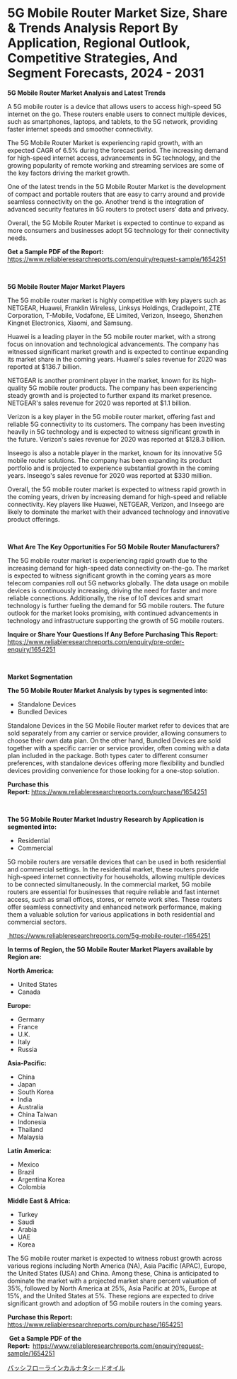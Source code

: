 <p><h1>5G Mobile Router Market Size, Share & Trends Analysis Report By Application, Regional Outlook, Competitive Strategies, And Segment Forecasts, 2024 - 2031</h1></p><p><strong>5G Mobile Router Market Analysis and Latest Trends</strong></p>
<p><p>A 5G mobile router is a device that allows users to access high-speed 5G internet on the go. These routers enable users to connect multiple devices, such as smartphones, laptops, and tablets, to the 5G network, providing faster internet speeds and smoother connectivity.</p><p>The 5G Mobile Router Market is experiencing rapid growth, with an expected CAGR of 6.5% during the forecast period. The increasing demand for high-speed internet access, advancements in 5G technology, and the growing popularity of remote working and streaming services are some of the key factors driving the market growth.</p><p>One of the latest trends in the 5G Mobile Router Market is the development of compact and portable routers that are easy to carry around and provide seamless connectivity on the go. Another trend is the integration of advanced security features in 5G routers to protect users' data and privacy.</p><p>Overall, the 5G Mobile Router Market is expected to continue to expand as more consumers and businesses adopt 5G technology for their connectivity needs.</p></p>
<p><strong>Get a Sample PDF of the Report:&nbsp;</strong> <a href="https://www.reliableresearchreports.com/enquiry/request-sample/1654251">https://www.reliableresearchreports.com/enquiry/request-sample/1654251</a></p>
<p>&nbsp;</p>
<p><strong>5G Mobile Router Major Market Players</strong></p>
<p><p>The 5G mobile router market is highly competitive with key players such as NETGEAR, Huawei, Franklin Wireless, Linksys Holdings, Cradlepoint, ZTE Corporation, T-Mobile, Vodafone, EE Limited, Verizon, Inseego, Shenzhen Kingnet Electronics, Xiaomi, and Samsung.</p><p>Huawei is a leading player in the 5G mobile router market, with a strong focus on innovation and technological advancements. The company has witnessed significant market growth and is expected to continue expanding its market share in the coming years. Huawei's sales revenue for 2020 was reported at $136.7 billion.</p><p>NETGEAR is another prominent player in the market, known for its high-quality 5G mobile router products. The company has been experiencing steady growth and is projected to further expand its market presence. NETGEAR's sales revenue for 2020 was reported at $1.1 billion.</p><p>Verizon is a key player in the 5G mobile router market, offering fast and reliable 5G connectivity to its customers. The company has been investing heavily in 5G technology and is expected to witness significant growth in the future. Verizon's sales revenue for 2020 was reported at $128.3 billion.</p><p>Inseego is also a notable player in the market, known for its innovative 5G mobile router solutions. The company has been expanding its product portfolio and is projected to experience substantial growth in the coming years. Inseego's sales revenue for 2020 was reported at $330 million.</p><p>Overall, the 5G mobile router market is expected to witness rapid growth in the coming years, driven by increasing demand for high-speed and reliable connectivity. Key players like Huawei, NETGEAR, Verizon, and Inseego are likely to dominate the market with their advanced technology and innovative product offerings.</p></p>
<p>&nbsp;</p>
<p><strong>What Are The Key Opportunities For 5G Mobile Router Manufacturers?</strong></p>
<p><p>The 5G mobile router market is experiencing rapid growth due to the increasing demand for high-speed data connectivity on-the-go. The market is expected to witness significant growth in the coming years as more telecom companies roll out 5G networks globally. The data usage on mobile devices is continuously increasing, driving the need for faster and more reliable connections. Additionally, the rise of IoT devices and smart technology is further fueling the demand for 5G mobile routers. The future outlook for the market looks promising, with continued advancements in technology and infrastructure supporting the growth of 5G mobile routers.</p></p>
<p><strong>Inquire or Share Your Questions If Any Before Purchasing This Report:</strong> <a href="https://www.reliableresearchreports.com/enquiry/pre-order-enquiry/1654251">https://www.reliableresearchreports.com/enquiry/pre-order-enquiry/1654251</a></p>
<p>&nbsp;</p>
<p><strong>Market Segmentation</strong></p>
<p><strong>The 5G Mobile Router Market Analysis by types is segmented into:</strong></p>
<p><ul><li>Standalone Devices</li><li>Bundled Devices</li></ul></p>
<p><p>Standalone Devices in the 5G Mobile Router market refer to devices that are sold separately from any carrier or service provider, allowing consumers to choose their own data plan. On the other hand, Bundled Devices are sold together with a specific carrier or service provider, often coming with a data plan included in the package. Both types cater to different consumer preferences, with standalone devices offering more flexibility and bundled devices providing convenience for those looking for a one-stop solution.</p></p>
<p><strong>Purchase this Report:&nbsp;</strong><a href="https://www.reliableresearchreports.com/purchase/1654251">https://www.reliableresearchreports.com/purchase/1654251</a></p>
<p>&nbsp;</p>
<p><strong>The 5G Mobile Router Market Industry Research by Application is segmented into:</strong></p>
<p><ul><li>Residential</li><li>Commercial</li></ul></p>
<p><p>5G mobile routers are versatile devices that can be used in both residential and commercial settings. In the residential market, these routers provide high-speed internet connectivity for households, allowing multiple devices to be connected simultaneously. In the commercial market, 5G mobile routers are essential for businesses that require reliable and fast internet access, such as small offices, stores, or remote work sites. These routers offer seamless connectivity and enhanced network performance, making them a valuable solution for various applications in both residential and commercial sectors.</p></p>
<p><a href="https://www.reliableresearchreports.com/5g-mobile-router-r1654251">&nbsp;https://www.reliableresearchreports.com/5g-mobile-router-r1654251</a></p>
<p><strong>In terms of Region, the 5G Mobile Router Market Players available by Region are:</strong></p>
<p>
    <p> <strong> North America: </strong>
        <ul>
            <li>United States</li>
            <li>Canada</li>
        </ul>
        </p> 
    <p> <strong> Europe: </strong>
        <ul>
            <li>Germany</li>
            <li>France</li>
            <li>U.K.</li>
            <li>Italy</li>
            <li>Russia</li>
        </ul>
        </p> 
    <p> <strong> Asia-Pacific: </strong>
        <ul>
            <li>China</li>
            <li>Japan</li>
            <li>South Korea</li>
            <li>India</li>
            <li>Australia</li>
            <li>China Taiwan</li>
            <li>Indonesia</li>
            <li>Thailand</li>
            <li>Malaysia</li>
        </ul>
        </p> 
    <p> <strong> Latin America: </strong>
        <ul>
            <li>Mexico</li>
            <li>Brazil</li>
            <li>Argentina Korea</li>
            <li>Colombia</li>
        </ul>
        </p> 
    <p> <strong> Middle East & Africa: </strong>
        <ul>
            <li>Turkey</li>
            <li>Saudi</li>
            <li>Arabia</li>
            <li>UAE</li>
            <li>Korea</li>
        </ul>
    </p>
    </p>
<p><p>The 5G mobile router market is expected to witness robust growth across various regions including North America (NA), Asia Pacific (APAC), Europe, the United States (USA) and China. Among these, China is anticipated to dominate the market with a projected market share percent valuation of 35%, followed by North America at 25%, Asia Pacific at 20%, Europe at 15%, and the United States at 5%. These regions are expected to drive significant growth and adoption of 5G mobile routers in the coming years.</p></p>
<p><strong>Purchase this Report: </strong><a href="https://www.reliableresearchreports.com/purchase/1654251">https://www.reliableresearchreports.com/purchase/1654251</a></p>
<p>&nbsp;<strong>Get a Sample PDF of the Report:&nbsp;&nbsp;</strong><a href="https://www.reliableresearchreports.com/enquiry/request-sample/1654251">https://www.reliableresearchreports.com/enquiry/request-sample/1654251</a></p>
<p><strong></strong></p>
<p><p><a href="https://medium.com/@verniebarton2023/%E3%83%91%E3%83%83%E3%82%B7%E3%83%95%E3%83%AD%E3%83%BC%E3%83%A9-%E3%82%A4%E3%83%B3%E3%82%AB%E3%83%AB%E3%83%8A%E3%83%BC%E3%82%BF%E7%A8%AE%E5%AD%90%E6%B2%B9%E5%B8%82%E5%A0%B4%E5%88%86%E6%9E%90-%E3%81%9D%E3%81%AEcagr-%E5%B8%82%E5%A0%B4%E3%82%BB%E3%82%B0%E3%83%A1%E3%83%B3%E3%83%86%E3%83%BC%E3%82%B7%E3%83%A7%E3%83%B3-%E3%81%8A%E3%82%88%E3%81%B3%E4%B8%96%E7%95%8C%E7%9A%84%E3%81%AA%E7%94%A3%E6%A5%AD%E6%A6%82%E8%A6%81-b9ea3f031f12">パッシフローラインカルナタシードオイル</a></p></p>